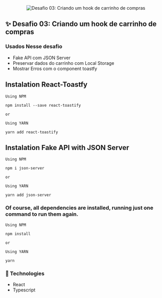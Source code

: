 <div align="center" id="top"> 
<img src="https://github.com/jnerydesigner/desafio-03-criando-um-hook-de-carrinho-de-compras/blob/master/assets/bg.png" alt="Desafio 03: Criando um hook de carrinho de compras" />
</div>

## :sparkles: Desafio 03: Criando um hook de carrinho de compras

### Usados Nesse desafio

* Fake API com JSON Server
* Preservar dados do carrinho com Local Storage
* Mostrar Erros com o component toastfy

## Instalation React-Toastfy

```
Using NPM

npm install --save react-toastify

or

Using YARN

yarn add react-toastify
```

## Instalation Fake API with JSON Server


```
Using NPM

npm i json-server

or

Using YARN

yarn add json-server
```

### Of course, all dependencies are installed, running just one command to run them again.

```
Using NPM

npm install

or

Using YARN

yarn
```

### :rocket: Technologies

* React
* Typescript

